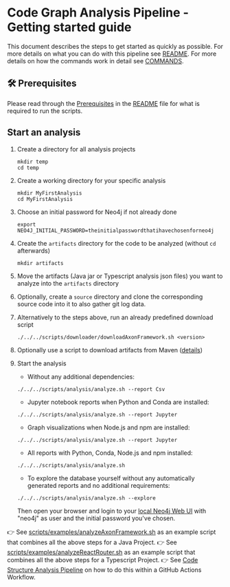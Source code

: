 # Code Graph Analysis Pipeline - Getting started guide

This document describes the steps to get started as quickly as possible. 
For more details on what you can do with this pipeline see [README](./README.md).
For more details on how the commands work in detail see [COMMANDS](./COMMANDS.md).

## 🛠 Prerequisites

Please read through the [Prerequisites](./README.md#hammer_and_wrench-prerequisites) in the [README](./README.md) file for what is required to run the scripts.

## Start an analysis

1. Create a directory for all analysis projects

    ```shell
    mkdir temp
    cd temp
    ```

1. Create a working directory for your specific analysis
  
    ```shell
    mkdir MyFirstAnalysis
    cd MyFirstAnalysis
    ```

1. Choose an initial password for Neo4j if not already done

    ```shell
    export NEO4J_INITIAL_PASSWORD=theinitialpasswordthatihavechosenforneo4j
    ```

1. Create the `artifacts` directory for the code to be analyzed (without `cd` afterwards)

    ```shell
    mkdir artifacts
    ```

1. Move the artifacts (Java jar or Typescript analysis json files) you want to analyze into the `artifacts` directory

1. Optionally, create a `source` directory and clone the corresponding source code into it to also gather git log data.

1. Alternatively to the steps above, run an already predefined download script

    ```shell
    ./../../scripts/downloader/downloadAxonFramework.sh <version>
    ```

1. Optionally use a script to download artifacts from Maven ([details](./COMMANDS.md#download-maven-artifacts-to-analyze))

1. Start the analysis

   - Without any additional dependencies:

    ```shell
    ./../../scripts/analysis/analyze.sh --report Csv
    ```

   - Jupyter notebook reports when Python and Conda are installed:

    ```shell
    ./../../scripts/analysis/analyze.sh --report Jupyter
    ```

   - Graph visualizations when Node.js and npm are installed:

    ```shell
    ./../../scripts/analysis/analyze.sh --report Jupyter
    ```

   - All reports with Python, Conda, Node.js and npm installed:

    ```shell
    ./../../scripts/analysis/analyze.sh
    ```

   - To explore the database yourself without any automatically generated reports and no additional requirements:

    ```shell
    ./../../scripts/analysis/analyze.sh --explore
    ```

    Then open your browser and login to your [local Neo4j Web UI](http://localhost:7474/browser) with "neo4j" as user and the initial password you've chosen.

👉 See [scripts/examples/analyzeAxonFramework.sh](./scripts/examples/analyzeAxonFramework.sh) as an example script that combines all the above steps for a Java Project.
👉 See [scripts/examples/analyzeReactRouter.sh](./scripts/examples/analyzeReactRouter.sh) as an example script that combines all the above steps for a Typescript Project. 
👉 See [Code Structure Analysis Pipeline](./.github/workflows/java-code-analysis.yml) on how to do this within a GitHub Actions Workflow.